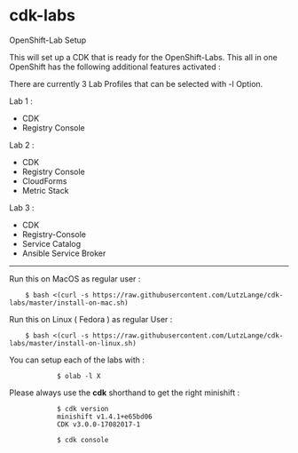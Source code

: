 # cdk-labs
OpenShift-Lab Setup

This will set up a CDK that is ready for the OpenShift-Labs.
This all in one OpenShift has the following additional features activated :

There are currently 3 Lab Profiles that can be selected with -l Option.

Lab 1 :

* CDK 
* Registry Console

Lab 2 : 

* CDK 
* Registry Console
* CloudForms
* Metric Stack

Lab 3 : 

* CDK 
* Registry-Console
* Service Catalog
* Ansible Service Broker

------------------------------------------------------------------

Run this on MacOS as regular user :

        $ bash <(curl -s https://raw.githubusercontent.com/LutzLange/cdk-labs/master/install-on-mac.sh)

Run this on Linux ( Fedora ) as regular User :

        $ bash <(curl -s https://raw.githubusercontent.com/LutzLange/cdk-labs/master/install-on-linux.sh)


You can setup each of the labs with :

				$ olab -l X

Please always use the **cdk** shorthand to get the right minishift :

				$ cdk version
				minishift v1.4.1+e65bd06
				CDK v3.0.0-17082017-1

				$ cdk console

